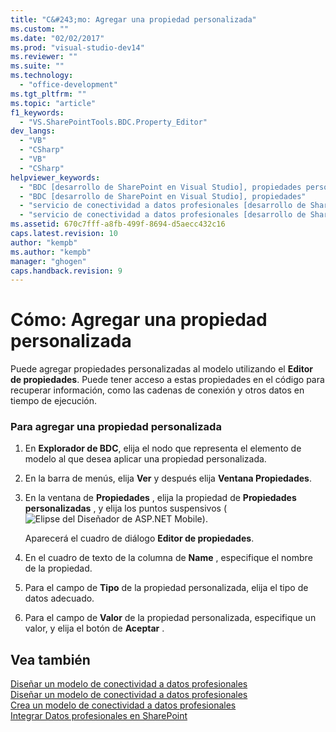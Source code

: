 ```yaml
---
title: "C&#243;mo: Agregar una propiedad personalizada"
ms.custom: ""
ms.date: "02/02/2017"
ms.prod: "visual-studio-dev14"
ms.reviewer: ""
ms.suite: ""
ms.technology: 
  - "office-development"
ms.tgt_pltfrm: ""
ms.topic: "article"
f1_keywords: 
  - "VS.SharePointTools.BDC.Property_Editor"
dev_langs: 
  - "VB"
  - "CSharp"
  - "VB"
  - "CSharp"
helpviewer_keywords: 
  - "BDC [desarrollo de SharePoint en Visual Studio], propiedades personalizadas"
  - "BDC [desarrollo de SharePoint en Visual Studio], propiedades"
  - "servicio de conectividad a datos profesionales [desarrollo de SharePoint en Visual Studio], propiedades personalizadas"
  - "servicio de conectividad a datos profesionales [desarrollo de SharePoint en Visual Studio], propiedades"
ms.assetid: 670c7fff-a8fb-499f-8694-d5aecc432c16
caps.latest.revision: 10
author: "kempb"
ms.author: "kempb"
manager: "ghogen"
caps.handback.revision: 9
---
```

# C&#243;mo: Agregar una propiedad personalizada
  Puede agregar propiedades personalizadas al modelo utilizando el **Editor de propiedades**.  Puede tener acceso a estas propiedades en el código para recuperar información, como las cadenas de conexión y otros datos en tiempo de ejecución.  
  
### Para agregar una propiedad personalizada  
  
1.  En **Explorador de BDC**, elija el nodo que representa el elemento de modelo al que desea aplicar una propiedad personalizada.  
  
2.  En la barra de menús, elija **Ver** y después elija **Ventana Propiedades**.  
  
3.  En la ventana de **Propiedades** , elija la propiedad de **Propiedades personalizadas** , y elija los puntos suspensivos \(![Elipse del Diseñador de ASP.NET Mobile](../sharepoint/media/mwellipsis.png "Elipse del Diseñador de ASP.NET Mobile")\).  
  
     Aparecerá el cuadro de diálogo **Editor de propiedades**.  
  
4.  En el cuadro de texto de la columna de **Name** , especifique el nombre de la propiedad.  
  
5.  Para el campo de **Tipo** de la propiedad personalizada, elija el tipo de datos adecuado.  
  
6.  Para el campo de **Valor** de la propiedad personalizada, especifique un valor, y elija el botón de **Aceptar** .  
  
## Vea también  
 [Diseñar un modelo de conectividad a datos profesionales](../sharepoint/designing-a-business-data-connectivity-model.md)   
 [Diseñar un modelo de conectividad a datos profesionales](../sharepoint/designing-a-business-data-connectivity-model.md)   
 [Crea un modelo de conectividad a datos profesionales](../sharepoint/creating-a-business-data-connectivity-model.md)   
 [Integrar Datos profesionales en SharePoint](../sharepoint/integrating-business-data-into-sharepoint.md)  
  
  